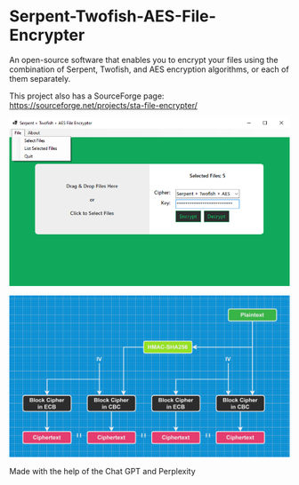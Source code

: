 # Serpent-Twofish-AES-File-Encrypter
An open-source software that enables you to encrypt your files using the combination of Serpent, Twofish, and AES encryption algorithms, or each of them separately.

This project also has a SourceForge page: https://sourceforge.net/projects/sta-file-encrypter/

![image text](https://github.com/Northstrix/Serpent-Twofish-AES-File-Encrypter/blob/main/V1.0/Pictures/STA%20File%20Encrypter.png)

![image text](https://github.com/Northstrix/Serpent-Twofish-AES-File-Encrypter/blob/main/V1.0/Pictures/Encryption%20Scheme.png)

Made with the help of the Chat GPT and Perplexity
